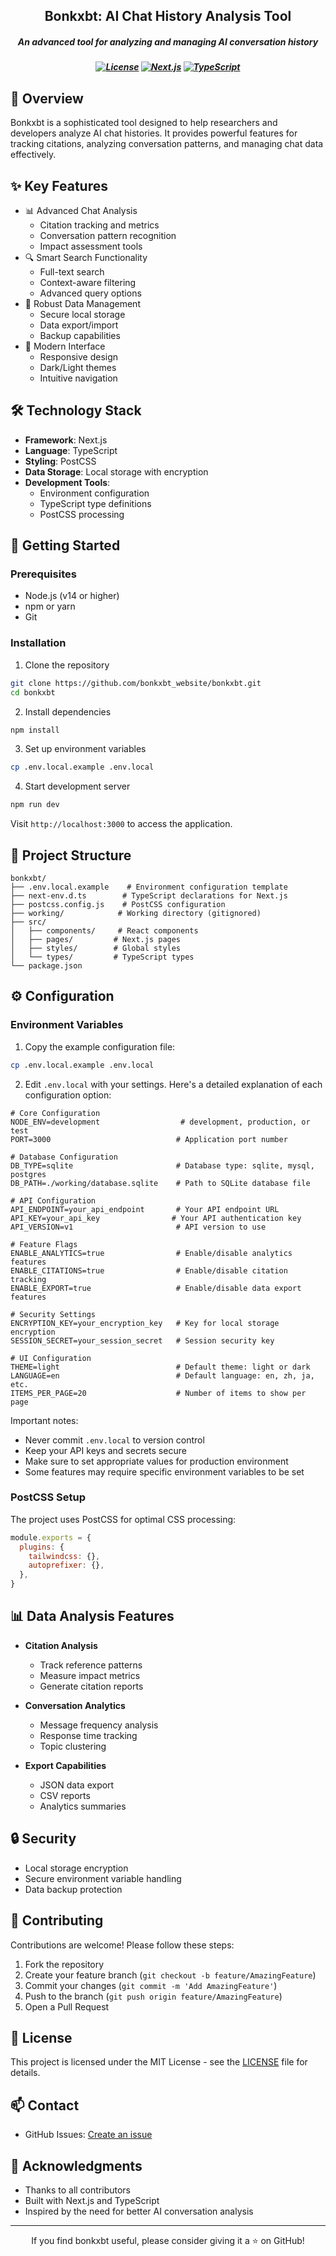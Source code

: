 <h2 align="center">Bonkxbt: AI Chat History Analysis Tool</h2>

<h5 align="center">An advanced tool for analyzing and managing AI conversation history</h5>

<h5 align="center">

[![License](https://img.shields.io/badge/license-MIT-blue.svg)](LICENSE)
[![Next.js](https://img.shields.io/badge/Next.js-13.x-black)](https://nextjs.org/)
[![TypeScript](https://img.shields.io/badge/TypeScript-5.x-blue)](https://www.typescriptlang.org/)

</h5>

## 🌟 Overview

Bonkxbt is a sophisticated tool designed to help researchers and developers analyze AI chat histories. It provides powerful features for tracking citations, analyzing conversation patterns, and managing chat data effectively.

## ✨ Key Features

- 📊 Advanced Chat Analysis
  - Citation tracking and metrics
  - Conversation pattern recognition
  - Impact assessment tools
- 🔍 Smart Search Functionality
  - Full-text search
  - Context-aware filtering
  - Advanced query options
- 💾 Robust Data Management
  - Secure local storage
  - Data export/import
  - Backup capabilities
- 🎨 Modern Interface
  - Responsive design
  - Dark/Light themes
  - Intuitive navigation

## 🛠️ Technology Stack

- **Framework**: Next.js
- **Language**: TypeScript
- **Styling**: PostCSS
- **Data Storage**: Local storage with encryption
- **Development Tools**:
  - Environment configuration
  - TypeScript type definitions
  - PostCSS processing

## 🚀 Getting Started

### Prerequisites

- Node.js (v14 or higher)
- npm or yarn
- Git

### Installation

1. Clone the repository
```bash
git clone https://github.com/bonkxbt_website/bonkxbt.git
cd bonkxbt
```

2. Install dependencies
```bash
npm install
```

3. Set up environment variables
```bash
cp .env.local.example .env.local
```

4. Start development server
```bash
npm run dev
```

Visit `http://localhost:3000` to access the application.

## 📁 Project Structure

```
bonkxbt/
├── .env.local.example    # Environment configuration template
├── next-env.d.ts        # TypeScript declarations for Next.js
├── postcss.config.js    # PostCSS configuration
├── working/            # Working directory (gitignored)
├── src/
│   ├── components/     # React components
│   ├── pages/         # Next.js pages
│   ├── styles/        # Global styles
│   └── types/         # TypeScript types
└── package.json
```

## ⚙️ Configuration

### Environment Variables

1. Copy the example configuration file:
```bash
cp .env.local.example .env.local
```

2. Edit `.env.local` with your settings. Here's a detailed explanation of each configuration option:

```env
# Core Configuration
NODE_ENV=development                  # development, production, or test
PORT=3000                            # Application port number

# Database Configuration
DB_TYPE=sqlite                       # Database type: sqlite, mysql, postgres
DB_PATH=./working/database.sqlite    # Path to SQLite database file

# API Configuration
API_ENDPOINT=your_api_endpoint       # Your API endpoint URL
API_KEY=your_api_key                # Your API authentication key
API_VERSION=v1                       # API version to use

# Feature Flags
ENABLE_ANALYTICS=true                # Enable/disable analytics features
ENABLE_CITATIONS=true                # Enable/disable citation tracking
ENABLE_EXPORT=true                   # Enable/disable data export features

# Security Settings
ENCRYPTION_KEY=your_encryption_key   # Key for local storage encryption
SESSION_SECRET=your_session_secret   # Session security key

# UI Configuration
THEME=light                          # Default theme: light or dark
LANGUAGE=en                          # Default language: en, zh, ja, etc.
ITEMS_PER_PAGE=20                    # Number of items to show per page
```

Important notes:
- Never commit `.env.local` to version control
- Keep your API keys and secrets secure
- Make sure to set appropriate values for production environment
- Some features may require specific environment variables to be set

### PostCSS Setup

The project uses PostCSS for optimal CSS processing:

```javascript
module.exports = {
  plugins: {
    tailwindcss: {},
    autoprefixer: {},
  },
}
```

## 📊 Data Analysis Features

- **Citation Analysis**
  - Track reference patterns
  - Measure impact metrics
  - Generate citation reports

- **Conversation Analytics**
  - Message frequency analysis
  - Response time tracking
  - Topic clustering

- **Export Capabilities**
  - JSON data export
  - CSV reports
  - Analytics summaries

## 🔒 Security

- Local storage encryption
- Secure environment variable handling
- Data backup protection

## 🤝 Contributing

Contributions are welcome! Please follow these steps:

1. Fork the repository
2. Create your feature branch (`git checkout -b feature/AmazingFeature`)
3. Commit your changes (`git commit -m 'Add AmazingFeature'`)
4. Push to the branch (`git push origin feature/AmazingFeature`)
5. Open a Pull Request

## 📝 License

This project is licensed under the MIT License - see the [LICENSE](LICENSE) file for details.

## 📫 Contact

- GitHub Issues: [Create an issue](https://github.com/bonkxbt/bonkxbt_website/issues)


## 🙏 Acknowledgments

- Thanks to all contributors
- Built with Next.js and TypeScript
- Inspired by the need for better AI conversation analysis

---

<p align="center">If you find bonkxbt useful, please consider giving it a ⭐ on GitHub!</p> 